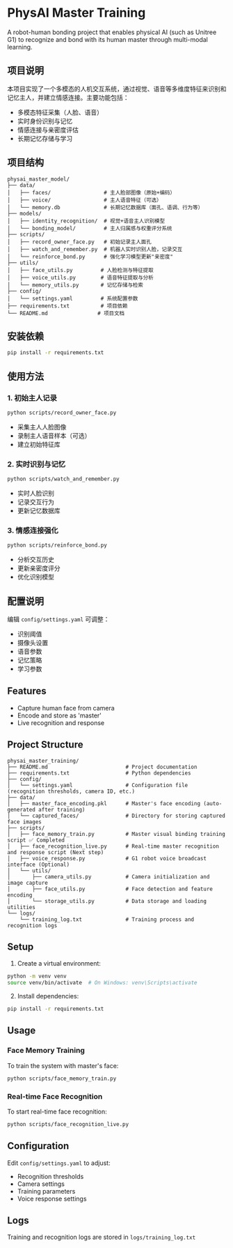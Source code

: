 # PhysAI Master Training

A robot-human bonding project that enables physical AI (such as Unitree G1) to recognize and bond with its human master through multi-modal learning.

## 项目说明
本项目实现了一个多模态的人机交互系统，通过视觉、语音等多维度特征来识别和记忆主人，并建立情感连接。主要功能包括：
- 多模态特征采集（人脸、语音）
- 实时身份识别与记忆
- 情感连接与亲密度评估
- 长期记忆存储与学习

## 项目结构
```
physai_master_model/
├── data/
│   ├── faces/                 # 主人脸部图像（原始+编码）
│   ├── voice/                 # 主人语音特征（可选）
│   └── memory.db              # 长期记忆数据库（面孔、语调、行为等）
├── models/
│   ├── identity_recognition/  # 视觉+语音主人识别模型
│   └── bonding_model/         # 主人归属感与权重评分系统
├── scripts/
│   ├── record_owner_face.py   # 初始记录主人面孔
│   ├── watch_and_remember.py  # 机器人实时识别人脸，记录交互
│   └── reinforce_bond.py      # 强化学习模型更新"亲密度"
├── utils/
│   ├── face_utils.py         # 人脸检测与特征提取
│   ├── voice_utils.py        # 语音特征提取与分析
│   └── memory_utils.py       # 记忆存储与检索
├── config/
│   └── settings.yaml         # 系统配置参数
├── requirements.txt          # 项目依赖
└── README.md                # 项目文档
```

## 安装依赖
```bash
pip install -r requirements.txt
```

## 使用方法

### 1. 初始主人记录
```bash
python scripts/record_owner_face.py
```
- 采集主人人脸图像
- 录制主人语音样本（可选）
- 建立初始特征库

### 2. 实时识别与记忆
```bash
python scripts/watch_and_remember.py
```
- 实时人脸识别
- 记录交互行为
- 更新记忆数据库

### 3. 情感连接强化
```bash
python scripts/reinforce_bond.py
```
- 分析交互历史
- 更新亲密度评分
- 优化识别模型

## 配置说明
编辑 `config/settings.yaml` 可调整：
- 识别阈值
- 摄像头设置
- 语音参数
- 记忆策略
- 学习参数

## Features
- Capture human face from camera
- Encode and store as 'master'
- Live recognition and response

## Project Structure

```
physai_master_training/
├── README.md                         # Project documentation
├── requirements.txt                  # Python dependencies
├── config/
│   └── settings.yaml                 # Configuration file (recognition thresholds, camera ID, etc.)
├── data/
│   ├── master_face_encoding.pkl      # Master's face encoding (auto-generated after training)
│   └── captured_faces/               # Directory for storing captured face images
├── scripts/
│   ├── face_memory_train.py          # Master visual binding training script ✅ Completed
│   ├── face_recognition_live.py      # Real-time master recognition and response script (Next step)
│   ├── voice_response.py             # G1 robot voice broadcast interface (Optional)
│   └── utils/
│       ├── camera_utils.py           # Camera initialization and image capture
│       ├── face_utils.py             # Face detection and feature encoding
│       └── storage_utils.py          # Data storage and loading utilities
└── logs/
    └── training_log.txt              # Training process and recognition logs
```

## Setup

1. Create a virtual environment:
```bash
python -m venv venv
source venv/bin/activate  # On Windows: venv\Scripts\activate
```

2. Install dependencies:
```bash
pip install -r requirements.txt
```

## Usage

### Face Memory Training
To train the system with master's face:
```bash
python scripts/face_memory_train.py
```

### Real-time Face Recognition
To start real-time face recognition:
```bash
python scripts/face_recognition_live.py
```

## Configuration
Edit `config/settings.yaml` to adjust:
- Recognition thresholds
- Camera settings
- Training parameters
- Voice response settings

## Logs
Training and recognition logs are stored in `logs/training_log.txt` 